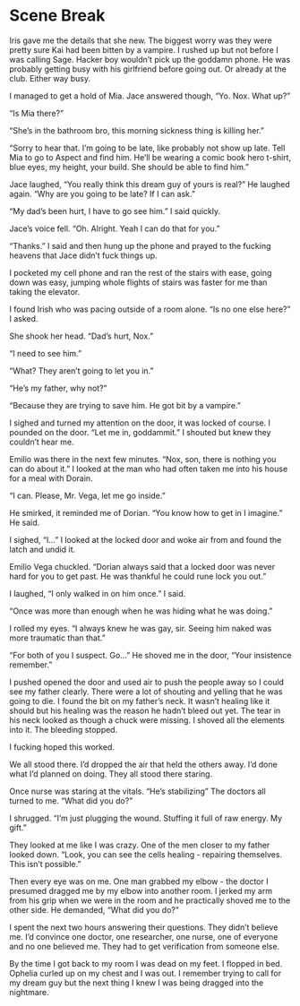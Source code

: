 #  Scene Break

Iris gave me the details that she new. The biggest worry was they were pretty
sure Kai had been bitten by a vampire. I rushed up but not before I was calling
Sage. Hacker boy wouldn’t pick up the goddamn phone. He was probably getting
busy with his girlfriend before going out. Or already at the club. Either way
busy.

I managed to get a hold of Mia. Jace answered though, “Yo. Nox. What up?”

“Is Mia there?”

“She’s in the bathroom bro, this morning sickness thing is killing her.”

“Sorry to hear that. I’m going to be late, like probably not show up late. Tell
Mia to go to Aspect and find him. He’ll be wearing a comic book hero t-shirt,
blue eyes, my height, your build. She should be able to find him.”

Jace laughed, “You really think this dream guy of yours is real?” He laughed
again. “Why are you going to be late? If I can ask.”

“My dad’s been hurt, I have to go see him.” I said quickly.

Jace’s voice fell. “Oh. Alright. Yeah I can do that for you.”

“Thanks.” I said and then hung up the phone and prayed to the fucking heavens
that Jace didn’t fuck things up.

I pocketed my cell phone and ran the rest of the stairs with ease, going down
was easy, jumping whole flights of stairs was faster for me than taking the
elevator.

I found Irish who was pacing outside of a room alone. “Is no one else here?” I
asked.

She shook her head. “Dad’s hurt, Nox.”

“I need to see him.”

“What? They aren’t going to let you in.”

“He’s my father, why not?”

“Because they are trying to save him. He got bit by a vampire.”

I sighed and turned my attention on the door, it was locked of course. I pounded
on the door. “Let me in, goddammit.” I shouted but knew they couldn’t hear me.

Emilio was there in the next few minutes. “Nox, son, there is nothing you can do
about it.” I looked at the man who had often taken me into his house for a meal
with Dorain.

“I can. Please, Mr. Vega, let me go inside.”

He smirked, it reminded me of Dorian. “You know how to get in I imagine.” He
said.

I sighed, “I…” I looked at the locked door and woke air from and found the latch
and undid it.

Emilio Vega chuckled. “Dorian always said that a locked door was never hard for
you to get past. He was thankful he could rune lock you out.”

I laughed, “I only walked in on him once.” I said.

“Once was more than enough when he was hiding what he was doing.”

I rolled my eyes. “I always knew he was gay, sir. Seeing him naked was more
traumatic than that.”

“For both of you I suspect. Go…” He shoved me in the door, “Your insistence
remember.”

I pushed opened the door and used air to push the people away so I could see my
father clearly. There were a lot of shouting and yelling that he was going to
die. I found the bit on my father’s neck. It wasn’t healing like it should but
his healing was the reason he hadn’t bleed out yet. The tear in his neck looked
as though a chuck were missing. I shoved all the elements into it. The bleeding
stopped.

I fucking hoped this worked.

We all stood there. I’d dropped the air that held the others away. I’d done what
I’d planned on doing. They all stood there staring.

Once nurse was staring at the vitals. “He’s stabilizing” The doctors all turned
to me. “What did you do?”

I shrugged. “I’m just plugging the wound. Stuffing it full of raw energy. My
gift.”

They looked at me like I was crazy. One of the men closer to my father looked
down. “Look, you can see the cells healing - repairing themselves. This isn’t
possible.”

Then every eye was on me. One man grabbed my elbow - the doctor I presumed
dragged me by my elbow into another room. I jerked my arm from his grip when we
were in the room and he practically shoved me to the other side. He demanded,
“What did you do?”

I spent the next two hours answering their questions. They didn’t believe me.
I’d convince one doctor, one researcher, one nurse, one of everyone and no one
believed me. They had to get verification from someone else.

By the time I got back to my room I was dead on my feet. I flopped in bed.
Ophelia curled up on my chest and I was out. I remember trying to call for my
dream guy but the next thing I knew I was being dragged into the nightmare.


<!--stackedit_data:
eyJoaXN0b3J5IjpbLTE4MjgzMTk4ODNdfQ==
-->